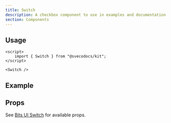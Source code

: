 ```yaml
---
title: Switch
description: A checkbox component to use in examples and documentation.
section: Components
---
```


<script>
	import { Switch, DemoContainer } from "@svecodocs/kit";
</script>

## Usage

```svelte title="document.md"
<script>
	import { Switch } from "@svecodocs/kit";
</script>

<Switch />
```

## Example

<DemoContainer class="flex items-center gap-2.5 flex-wrap">
	<Switch checked />
</DemoContainer>

## Props

See [Bits UI Switch](https://bits-ui.com/docs/components/switch) for available props.
